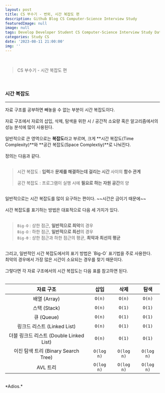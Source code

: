 ```yaml
---
layout: post
title: CS 부수기 - 번외, 시간 복잡도 편
description: Github Blog CS Computer-Science Interview Study
featuredImage: null
image: null
tags: Develop Developer Student CS Computer-Science Interview Study Data-Structure
categories: Study CS
date: '2023-08-11 21:00:00'
img: ''
---
```

<br>

> CS 부수기 - 시간 복잡도 편

<br>
<h3>시간 복잡도</h3>
<hr>

자료 구조를 공부하면 빼놓을 수 없는 부분이 시간 복잡도이다.
<br><br>
자료 구조에서 자료의 삽입, 삭제, 탐색을 위한 시 / 공간적 소요량 혹은 알고리즘에서의 성능 분석에 많이 사용된다.
<br><br>
일반적으로 큰 영역으로는 **복잡도**라고 부르며, 크게 **시간 복잡도(Time Complexity)**와 **공간 복잡도(Space Complextiy)**로 나눠진다.
<br><br>
정의는 다음과 같다.
<br><br>

> 시간 복잡도 : **입력**과 **문제를 해결하는데 걸리는 시간** 사이의 **함수 관계** <br><br>
> 공간 복잡도 : 프로그램이 실행 시에 **필요로 하는 자원 공간**의 양

<br>
일반적으로는 시간 복잡도를 많이 요구하는 편이다. ~~시간은 금이기 때문에~~
<br><br>
시간 복잡도를 표기하는 방법은 대표적으로 다음 세 가지가 있다.
<br><br>

> `Big-O` : 상한 점근, **일반적으로 최악**의 경우 <br>
> `Big-Ω` : 하한 점근, **일반적으로 최선**의 경우 <br>
> `Big-Θ` : 상한 점근과 하한 점근의 평균, **최악과 최선의 평균**

<br>
그리고, 일반적인 시간 복잡도에서의 표기 방법은 `Big-O` 표기법을 주로 사용한다.
<br>
최악의 경우에서 가장 많은 시간이 소요되는 경우를 찾기 때문이다.
<br><br>
그렇다면 각 자료 구조에서의 시간 복잡도는 다음 표를 참고하면 된다.
<br><br>

| 자료 구조 | 삽입 | 삭제 | 탐색 |
|:---:|:---:|:---:|:---:|
| 배열 (Array) | `O(n)` | `O(n)` | `O(n)` |
| 스택 (Stack) | `O(n)` | `O(1)` | `O(1)` |
| 큐 (Queue) | `O(n)` | `O(1)` | `O(1)` |
| 링크드 리스트 (Linked List) | `O(n)` | `O(1)` | `O(1)` |
| 더블 링크드 리스트 (Double Linked List) | `O(n)` | `O(1)` | `O(1)` |
| 이진 탐색 트리 (Binary Search Tree) | `O(log n)` | `O(log n)` | `O(log n)` |
| AVL 트리 | `O(log n)` | `O(log n)` | `O(log n)` |

<br>
*Adios.*